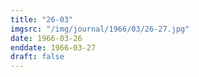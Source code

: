 ```yaml
---
title: "26-03"
imgsrc: "/img/journal/1966/03/26-27.jpg"
date: 1966-03-26
enddate: 1966-03-27
draft: false
---
```


<!-- fix pre-formatted input -->

